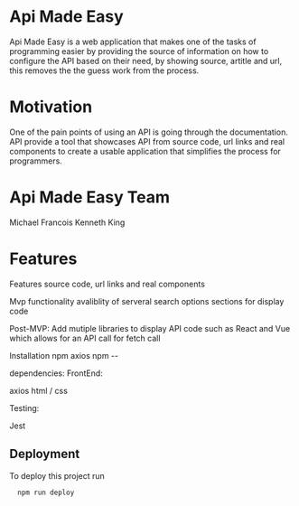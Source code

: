 

# Api Made Easy 

Api Made Easy is a web application that makes one of the tasks of programming easier by providing the source of information on how to configure the API based on their need, by showing source, artitle and url, this removes the the guess work from the process.


# Motivation 

One of the pain points of using an API is going through the documentation. API provide a tool that showcases API from source code, url links and real components to create a usable application that simplifies the process for programmers.

# Api Made Easy Team 

Michael Francois Kenneth King 

# Features

Features source code, url links and real components

Mvp functionality avaliblity of serveral search options sections for display code

Post-MVP: Add mutiple libraries to display API code such as React and Vue which allows for an API call for fetch call

Installation npm axios npm --

dependencies: FrontEnd:

axios html / css





Testing:

Jest


## Deployment

To deploy this project run

```bash
  npm run deploy
```

